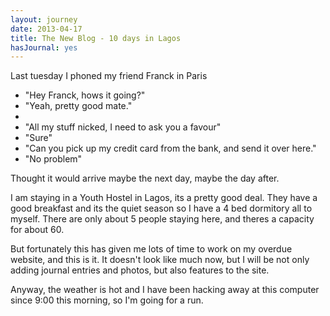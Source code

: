 ```yaml
---
layout: journey
date: 2013-04-17
title: The New Blog - 10 days in Lagos
hasJournal: yes
---
```

Last tuesday I phoned my friend Franck in Paris

- "Hey Franck, hows it going?"
- "Yeah, pretty good mate."
- <smalltalk>
- "All my stuff nicked, I need to ask you a favour"
- "Sure"
- "Can you pick up my credit card from the bank, and send it over here."
- "No problem"

Thought it would arrive maybe the next day, maybe the day after.

I am staying in a Youth Hostel in Lagos, its a pretty good deal. They have a good breakfast and its the quiet season so I have a 4 bed dormitory all to myself. There are only about 5 people staying here, and theres a capacity for about 60.

But fortunately this has given me lots of time to work on my overdue website, and this is it. It doesn't look like much now, but I will be not only adding journal entries and photos, but also features to the site.

Anyway, the weather is hot and I have been hacking away at this computer since 9:00 this morning, so I'm going for a run.